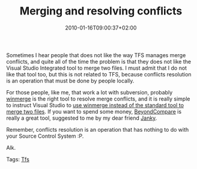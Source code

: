 ﻿---
title: "Merging and resolving conflicts"
description: ""
date: 2010-01-16T09:00:37+02:00
draft: false
tags: [Branch,Tfs]
categories: [Team Foundation Server]
---
Sometimes I hear people that does not like the way TFS manages merge conflicts, and quite all of the time the problem is that they does not like the Visual Studio Integrated tool to merge two files. I must admit that I do not like that tool too, but this is not related to TFS, because conflicts resolution is an operation that must be done by people locally.

For those people, like me, that work a lot with subversion, probably [winmerge](http://winmerge.org/) is the right tool to resolve merge conflicts, and it is really simple to instruct Visual Studio to [use winmerge instead of the standard tool to merge two files](http://www.neovolve.com/post/2007/06/19/using-winmerge-with-tfs.aspx). If you want to spend some money, [BeyondCompare](http://www.scootersoftware.com/) is really a great tool, suggested to me by my dear friend [Janky](http://blogs.ugidotnet.org/janky/Default.aspx).

Remember, conflicts resolution is an operation that has nothing to do with your Source Control System :P.

Alk.

Tags: [Tfs](http://technorati.com/tag/Tfs)
